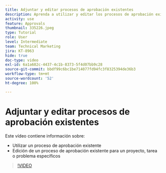 ```yaml
---
title: Adjuntar y editar procesos de aprobación existentes
description: Aprenda a utilizar y editar los procesos de aprobación existentes para proyectos, tareas o problemas en  [!DNL  Workfront].
activity: use
feature: Approvals
thumbnail: 335226.jpeg
type: Tutorial
role: User
level: Intermediate
team: Technical Marketing
jira: KT-8963
hide: true
doc-type: video
exl-id: 6a1a682c-4437-4c1b-8373-5f4d07bb9c28
source-git-commit: bbdf99c6bc1be714077fd94fc3f8325394de36b3
workflow-type: tm+mt
source-wordcount: '52'
ht-degree: 100%

---
```


# Adjuntar y editar procesos de aprobación existentes

Este vídeo contiene información sobre:

* Utilizar un proceso de aprobación existente
* Edición de un proceso de aprobación existente para un proyecto, tarea o problema específicos

>[!VIDEO](https://video.tv.adobe.com/v/335226/?quality=12&learn=on&enablevpops=1)

<!--
learn more URLS
-->
